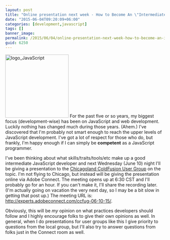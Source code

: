 ```yaml
---
layout: post
title: "Online presentation next week - How to Become An \"Intermediate\" JavaScript Programmer"
date: "2015-06-04T09:20:09+06:00"
categories: [development,javascript]
tags: []
banner_image: 
permalink: /2015/06/04/online-presentation-next-week-how-to-become-an-intermediate-javascript-programmer
guid: 6250
---
```


<a href="http://www.raymondcamden.com/wp-content/uploads/2015/06/logo_JavaScript.png"><img src="https://static.raymondcamden.com/images/wp-content/uploads/2015/06/logo_JavaScript.png" alt="logo_JavaScript" width="200" height="200" class="alignleft size-full wp-image-6251" /></a> For the past five or so years, my biggest focus (development-wise) has been on JavaScript and web development. Luckily nothing has changed much during those years. (Ahem.) I've discovered that I'm probably not smart enough to reach the upper levels of JavaScript development. I've got a lot of respect for those who do, but frankly, I'm happy enough if I can simply be <strong>competent</strong> as a JavaScript programmer. 

<!--more-->

I've been thinking about what skills/traits/tools/etc make up a good intermediate JavaScript developer and next Wednesday (June 10) night I'll be giving a presentation to the <a href="http://www.meetup.com/ChicagolandCFUG/">Chicagoland ColdFusion User Group</a> on the topic. I'm not flying to Chicago, but instead will be giving the presentation online via Adobe Connect. The meeting opens up at 6:30 CST and I'll probably go for an hour. If you can't make it, I'll share the recording later. (I'm actually going on vacation the very next day, so I may be a bit slow in getting that post up.) The meeting URL is: <a href="http://experts.adobeconnect.com/ccfug-06-10-15/">http://experts.adobeconnect.com/ccfug-06-10-15/</a>.

Obviously, this will be <i>my</i> opinion on what practices developers should follow and I highly encourage folks to give their own opinions as well. In general, when I do presentations for user groups like this I give priority to questions from the local group, but I'll also try to answer questions from folks just in the Connect room as well.
